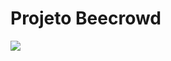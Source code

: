 # Projeto Beecrowd

<img src="https://github.com/user-attachments/assets/6782f45b-426f-4681-8581-bfc585a34b9a">
